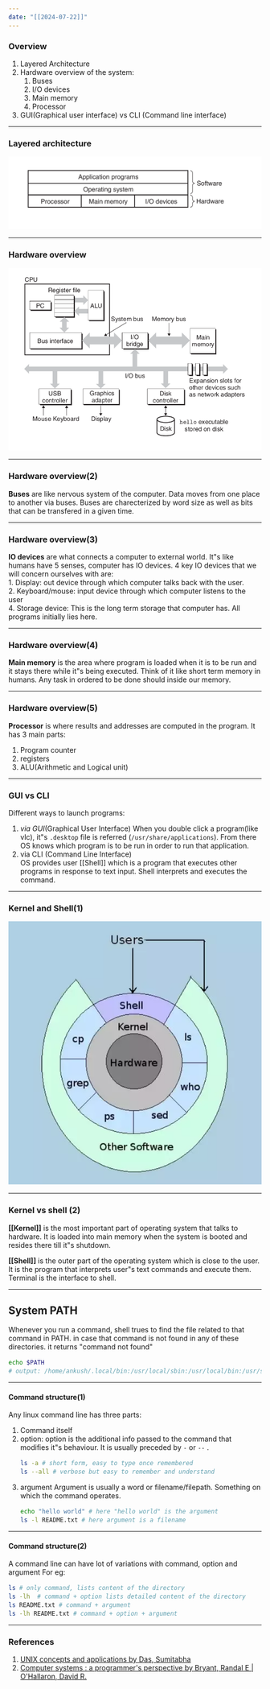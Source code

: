 ```yaml
---
date: "[[2024-07-22]]"
---
```


### Overview
1. Layered Architecture
2. Hardware overview of the system:  
	1. Buses  
	2. I/O devices  
	3. Main memory  
	4. Processor
4. GUI(Graphical user interface) vs CLI (Command line interface)

---
### Layered architecture

![Image](images/layered_architecture.png) 

---
### Hardware overview

![Layered architecture](images/hardware_organization.png)

---
### Hardware overview(2)

**Buses** are like nervous system of the computer. Data moves from one place to another via buses. Buses are charecterized by word size as well as bits that can be transfered in a given time.

---
### Hardware overview(3)

**IO devices** are what connects a computer to external world. It"s like humans have 5 senses, computer has IO devices. 4 key IO devices that we will concern ourselves with are:   
	1. Display: out device through which computer talks back with the user.  
	2. Keyboard/mouse: input device through which computer listens to the user  
	4. Storage device: This is the long term storage that computer has. All programs initially lies here.   

---

### Hardware overview(4)
**Main memory** is the area where program is loaded when it is to be run and it stays there while it"s being executed. Think of it like short term memory in humans. Any task in ordered to be done should inside our memory.

---
### Hardware overview(5)
**Processor** is where results and addresses are computed in the program. It has 3 main parts:  
1. Program counter  
2. registers   
3. ALU(Arithmetic and Logical unit)   

---
### GUI vs CLI
Different ways to launch programs:
1. *via GUI*(Graphical User Interface)
	When you double click a program(like vlc), it"s `.desktop` file is referred (`/usr/share/applications`). From there OS knows which program is to be run in order to run that application.
2. via CLI (Command Line Interface)  
	OS provides user [[Shell]] which is a program that executes other programs in response to text input. Shell interprets and executes the command.

---

### Kernel and Shell(1)

![Kernel shell](images/kernel_shell_hardware.png)

---
### Kernel vs shell (2)
**[[Kernel]]** 
is the most important part of operating system that talks to hardware. It is loaded into main memory when the system is booted and resides there till it"s shutdown. 

**[[Shell]]** is the outer part of the operating system which is close to the user. It is the program that  interprets user"s text commands and execute them. Terminal is the interface to shell.

---
## System PATH
Whenever you run a command, shell trues to find the file related to that command in PATH. in case that command is not found in any of these directories. it returns "command not found"
```bash
echo $PATH
# output: /home/ankush/.local/bin:/usr/local/sbin:/usr/local/bin:/usr/sbin:/usr/bin:/sbin:/bin:/usr/games:/usr/local/games:/snap/bin:/snap/bin:/home/ankush/workplace/myscripts 
```

---

#### Command structure(1)

Any linux command line has three parts:
1. Command itself
2. option:
	option is the additional info passed to the command that modifies it"s behaviour. It is usually preceded by `-` or `--` . 
	```bash
	ls -a # short form, easy to type once remembered
	ls --all # verbose but easy to remember and understand
	```
3. argument 
	 Argument is usually a word or filename/filepath. Something on which the command operates.
	```bash
	echo "hello world" # here "hello world" is the argument
	ls -l README.txt # here argument is a filename
	```

---
#### Command structure(2)
A command  line can have lot of variations with command, option and argument
For eg:
```bash
ls # only command, lists content of the directory
ls -lh  # command + option lists detailed content of the directory 
ls README.txt # command + argument 
ls -lh README.txt # command + option + argument
```

---
### References
1. [UNIX concepts and applications by Das, Sumitabha](https://opac.daiict.ac.in/cgi-bin/koha/opac-detail.pl?biblionumber=10722&query_desc=kw%2Cwrdl%3A%20Sumitabha%20Das)
2. [Computer systems : a programmer's perspective by Bryant, Randal E | O'Hallaron, David R.](https://opac.daiict.ac.in/cgi-bin/koha/opac-detail.pl?biblionumber=24990&query_desc=kw%2Cwrdl%3A%20Computer%20systems%20Programmers%20Perspective)